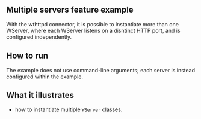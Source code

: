 Multiple servers feature example
--------------------------------

With the wthttpd connector, it is possible to instantiate more than
one WServer, where each WServer listens on a disntinct HTTP port, and
is configured independently.

How to run
----------

The example does not use command-line arguments; each server is instead
configured within the example.

What it illustrates
-------------------

- how to instantiate multiple `WServer` classes.